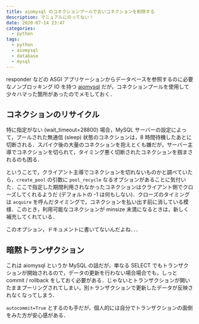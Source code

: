 ```yaml
---
title: aiomysql のコネクションプールで古いコネクションを削除する
description: マニュアルにのってない！
date: 2020-07-14 23:47
categories:
  - python
tags:
  - python
  - aiomysql
  - database
  - mysql
---
```


responder などの ASGI アプリケーションからデータベースを参照するのに必要なノンブロッキング IO を持つ [aiomysql](https://github.com/aio-libs/aiomysql) だが，コネクションプールを使用して少々ハマった箇所があったのでメモしておく．

コネクションのリサイクル
--
特に指定がない (wait_timeout=28800) 場合，MySQL サーバーの設定によって，プールされた無通信 (sleep) 状態のコネクションは，8 時間待機したあとに切断される．スパイク後の大量のコネクションを抱えとくも嫌だが，サーバー主導でコネクションを切られて，タイミング悪く切断されたコネクションを掴まされるのも困る．

ということで，クライアント主導でコネクションを切れないものかと調べていたら，`create_pool` の引数に `pool_recycle` なるオプションがあることに気付いた．ここで指定した期間利用されなかったコネクションはクライアント側でクローズしてくれるようだ (デフォルトの -1 は何もしない)．クローズのタイミングは `acquire` を呼んだタイミングで，コネクションを払い出す前に消している模様．このとき，利用可能なコネクションが minsize 未満になるときは，新しく補充してくれている．

このオプション，ドキュメントに書いてないんだよね．．．

暗黙トランザクション
--
これは aiomysql というか MySQL の話だが，単なる SELECT でもトランザクションが開始されるので，データの更新を行わない場合場合でも，しっと commit / rollback をしておく必要がある．じゃないとトランザクションが開いたままプーリングされてしまい，別トランザクションで更新したデータが反映されなくなってしまう．

`autocommit=True` とするのも手だが，個人的には自分でトランザクションの面倒をみた方が安心感がある．
